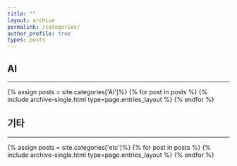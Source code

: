 ```yaml
---
title: ""
layout: archive
permalink: /categories/
author_profile: true
types: posts
---
```


## AI
------
{% assign posts = site.categories['AI']%}
{% for post in posts %}
  {% include archive-single.html type=page.entries_layout %}
{% endfor %}

## 기타
-----
{% assign posts = site.categories['etc']%}
{% for post in posts %}
  {% include archive-single.html type=page.entries_layout %}
{% endfor %}
